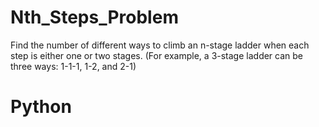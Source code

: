 # Nth_Steps_Problem
Find the number of different ways to climb an n-stage 
ladder when each step is either one or two stages. 
(For example, a 3-stage ladder can be three ways: 1-1-1, 1-2, and 2-1)

# Python
